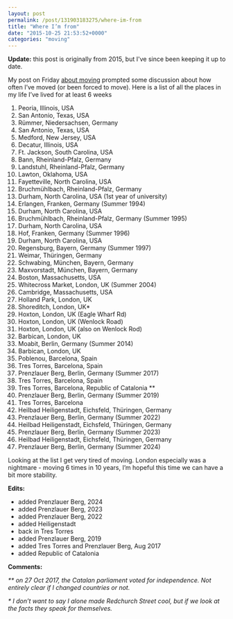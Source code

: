 ```yaml
---
layout: post
permalink: /post/131903183275/where-im-from
title: "Where I’m from"
date: "2015-10-25 21:53:52+0000"
categories: "moving"
---
```

**Update:** this post is originally from 2015, but I've since been keeping it
up to date.


My post on Friday <a href="http://www.freyfogle.com/post/131741792220/house-hunting-again">about moving</a> prompted some discussion about how often I’ve moved (or been forced to move). Here is a list of all the places in my life I’ve lived for at least 6 weeks

<ol>
<li>Peoria, Illinois, USA</li>
<li>San Antonio, Texas, USA</li>
<li>Rümmer, Niedersachsen, Germany</li>
<li>San Antonio, Texas, USA</li>
<li>Medford, New Jersey, USA</li>
<li>Decatur, Illinois, USA</li>
<li>Ft. Jackson, South Carolina, USA</li>
<li>Bann, Rheinland-Pfalz, Germany</li>
<li>Landstuhl, Rheinland-Pfalz, Germany</li>
<li>Lawton, Oklahoma, USA</li>
<li>Fayetteville, North Carolina, USA</li>
<li>Bruchmühlbach, Rheinland-Pfalz, Germany</li>
<li>Durham, North Carolina, USA (1st year of university)</li>
<li>Erlangen, Franken, Germany (Summer 1994)</li>
<li>Durham, North Carolina, USA</li>
<li>Bruchmühlbach, Rheinland-Pfalz, Germany (Summer 1995)</li>
<li>Durham, North Carolina, USA</li>
<li>Hof, Franken, Germany (Summer 1996)</li>
<li>Durham, North Carolina, USA</li>
<li>Regensburg, Bayern, Germany (Summer 1997)</li>
<li>Weimar, Thüringen, Germany</li>
<li>Schwabing, München, Bayern, Germany</li>
<li>Maxvorstadt, München, Bayern, Germany</li>
<li>Boston, Massachusetts, USA</li>
<li>Whitecross Market, London, UK (Summer 2004)</li>
<li>Cambridge, Massachusetts, USA</li>
<li>Holland Park, London, UK</li>
<li>Shoreditch, London, UK*</li>
<li>Hoxton, London, UK (Eagle Wharf Rd)</li>
<li>Hoxton, London, UK (Wenlock Road)</li>
<li>Hoxton, London, UK (also on Wenlock Rod)</li>
<li>Barbican, London, UK</li>
<li>Moabit, Berlin, Germany (Summer 2014)</li>
<li>Barbican, London, UK</li>
<li>Poblenou, Barcelona, Spain</li>
<li>Tres Torres, Barcelona, Spain</li>
<li>Prenzlauer Berg, Berlin, Germany (Summer 2017)</li>
<li>Tres Torres, Barcelona, Spain</li>
<li>Tres Torres, Barcelona, Republic of Catalonia ** </li>
<li>Prenzlauer Berg, Berlin, Germany (Summer 2019)</li>
<li>Tres Torres, Barcelona</li>
<li>Heilbad Heiligenstadt, Eichsfeld, Thüringen, Germany</li>
<li>Prenzlauer Berg, Berlin, Germany (Summer 2022)</li>
<li>Heilbad Heiligenstadt, Eichsfeld, Thüringen, Germany</li>
<li>Prenzlauer Berg, Berlin, Germany (Summer 2023)</li>
<li>Heilbad Heiligenstadt, Eichsfeld, Thüringen, Germany</li>
<li>Prenzlauer Berg, Berlin, Germany (Summer 2024)</li>
</ol>
Looking at the list I get very tired of moving. London especially was a nightmare - moving 6 times in 10 years, I’m hopeful this time we can have a bit more stability. 

**Edits:**
* added Prenzlauer Berg, 2024
* added Prenzlauer Berg, 2023
* added Prenzlauer Berg, 2022
* added Heiligenstadt
* back in Tres Torres
* added Prenzlauer Berg, 2019
* added Tres Torres and Prenzlauer Berg, Aug 2017
* added Republic of Catalonia

**Comments:**

<i>** on 27 Oct 2017, the Catalan parliament voted for independence. Not entirely clear if I changed countries or not. </i>

<i>* I don’t want to say I alone made Redchurch Street cool, but if we look at the facts they speak for themselves. </i>

